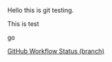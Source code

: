 Hello this is git testing.

This is test

go

[GitHub Workflow Status (branch)](https://img.shields.io/github/actions/workflow/status/ThuTaMinnLu40794374/DevOps/main.yml?branch=master)